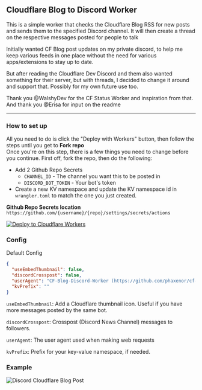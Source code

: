 ## Cloudflare Blog to Discord Worker
This is a simple worker that checks the Cloudflare Blog RSS for new posts and sends them to the specified Discord channel.
It will then create a thread on the respective messages posted for people to talk

Initially wanted CF Blog post updates on my private discord, to help me keep various feeds in one place without the need for various apps/extensions to stay up to date.

But after reading the Cloudflare Dev Discord and them also wanted something for their server, but with threads, I decided to change it around and support that. Possibly for my own future use too.

Thank you @WalshyDev for the CF Status Worker and inspiration from that.
And thank you @Erisa for input on the readme

---
### How to set up
All you need to do is click the "Deploy with Workers" button, then follow the steps until you get to **Fork repo**\
Once you're on this step, there is a few things you need to change before you continue. First off, fork the repo, then do the following:

- Add 2 Github Repo Secrets
  - `CHANNEL_ID` - The channel you want this to be posted in
  - `DISCORD_BOT_TOKEN` - Your bot's token
- Create a new KV namespace and update the KV namespace id in `wrangler.toml` to match the one you just created.

__Github Repo Secrets location__\
`https://github.com/{username}/{repo}/settings/secrets/actions`

[![Deploy to Cloudflare Workers](https://deploy.workers.cloudflare.com/button)](https://deploy.workers.cloudflare.com/?url=https://github.com/PhaxeNor/cf-blog-discord-worker)

### Config
Default Config
```json
{
  "useEmbedThumbnail": false,
  "discordCrosspost": false,
  "userAgent": "CF-Blog-Discord-Worker (https://github.com/phaxenor/cf-blog-discord-worker)",
  "kvPrefix": ""
}
```

`useEmbedThumbnail`: Add a Cloudflare thumbnail icon. Useful if you have more messages posted by the same bot.

`discordCrosspost`: Crosspost (Discord News Channel) messages to followers. 

`userAgent`: The user agent used when making web requests

`kvPrefix`: Prefix for your key-value namespace, if needed. 

### Example
![Discord Cloudflare Blog Post](https://user-images.githubusercontent.com/323222/136501524-6411edf0-5eac-4ae7-b3aa-405735f6f19e.png)